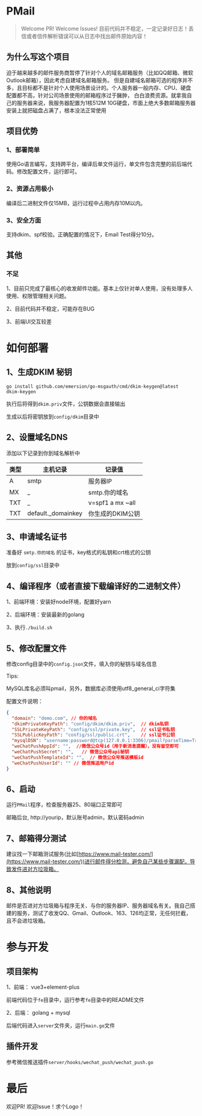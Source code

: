 # PMail 

> Welcome PR! Welcome Issues! 目前代码并不稳定，一定记录好日志！丢信或者信件解析错误可以从日志中找出邮件原始内容！

## 为什么写这个项目

迫于越来越多的邮件服务商暂停了针对个人的域名邮箱服务（比如QQ邮箱、微软Outlook邮箱），因此考虑自建域名邮箱服务。
但是自建域名邮箱可选的程序并不多，且目标都不是针对个人使用场景设计的。个人服务器一般内存、CPU、硬盘配置都不高，针对公司场景使用的邮箱程序过于臃肿，
白白浪费资源。就拿我自己的服务器来说，我服务器配置为1核512M 10G硬盘，市面上绝大多数邮箱服务器安装上就把磁盘占满了，根本没法正常使用

## 项目优势

### 1、部署简单

使用Go语言编写，支持跨平台，编译后单文件运行，单文件包含完整的前后端代码。修改配置文件，运行即可。

### 2、资源占用极小

编译后二进制文件仅15MB，运行过程中占用内存10M以内。

### 3、安全方面

支持dkim、spf校验。正确配置的情况下，Email Test得分10分。

## 其他

### 不足

1、目前只完成了最核心的收发邮件功能。基本上仅针对单人使用，没有处理多人使用、权限管理相关问题。

2、目前代码并不稳定，可能存在BUG

3、前端UI交互较差


# 如何部署

## 1、生成DKIM 秘钥

```
go install github.com/emersion/go-msgauth/cmd/dkim-keygen@latest
dkim-keygen
```
执行后将得到`dkim.priv`文件，公钥数据会直接输出

生成以后将密钥放到`config/dkim`目录中

## 2、设置域名DNS

添加以下记录到你到域名解析中

| 类型  | 主机记录                | 记录值              |
|-----|---------------------|------------------|
| A   | smtp                | 服务器IP            |
| MX  | _                   | smtp.你的域名        |
| TXT | _                   | v=spf1 a mx ~all |
| TXT | default._domainkey	 | 你生成的DKIM公钥       |

## 3、申请域名证书

准备好 `smtp.你的域名` 的证书，key格式的私钥和crt格式的公钥

放到`config/ssl`目录中

## 4、编译程序（或者直接下载编译好的二进制文件）

1、前端环境：安装好node环境，配置好yarn

2、后端环境：安装最新的golang

3、执行`./build.sh`

## 5、修改配置文件

修改config目录中的`config.json`文件，填入你的秘钥与域名信息

Tips:

MySQL库名必须叫pmail，另外，数据库必须使用utf8_general_ci字符集

配置文件说明：
```json
{
  "domain": "demo.com", // 你的域名
  "dkimPrivateKeyPath": "config/dkim/dkim.priv",  // dkim私钥
  "SSLPrivateKeyPath": "config/ssl/private.key",  // ssl证书私钥
  "SSLPublicKeyPath": "config/ssl/public.crt",    // ssl证书公钥
  "mysqlDSN": "username:password@tcp(127.0.0.1:3306)/pmail?parseTime=True&loc=Local", // mysql连接信息
  "weChatPushAppId": "",  //微信公众号id（用于新消息提醒），没有留空即可
  "weChatPushSecret": "",   // 微信公众号api秘钥
  "weChatPushTemplateId": "",  // 微信公众号推送模板id
  "weChatPushUserId": "" // 微信推送用户id
}
```

## 6、启动

运行`PMail`程序，检查服务器25、80端口正常即可

邮箱后台, http://yourip，默认账号admin，默认密码admin

## 7、邮箱得分测试

建议找一下邮箱测试服务(比如[https://www.mail-tester.com/](https://www.mail-tester.com/))进行邮件得分检测，避免自己某些步骤漏配，导致发件进对方垃圾箱。

## 8、其他说明

邮件是否进对方垃圾箱与程序无关、与你的服务器IP、服务器域名有关。我自己搭建的服务，测试了收发QQ、Gmail、Outlook、163、126均正常，无任何拦截，且不会进垃圾箱。


# 参与开发

## 项目架构

1、前端： vue3+element-plus

前端代码位于`fe`目录中，运行参考`fe`目录中的README文件

2、后端： golang + mysql

后端代码进入`server`文件夹，运行`main.go`文件

## 插件开发

参考微信推送插件`server/hooks/wechat_push/wechat_push.go`

# 最后

欢迎PR! 欢迎Issue！求个Logo！